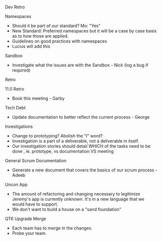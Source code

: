 Dev Retro

Namespaces
- Should it be part of our standard? Mo: "Yes"
- New Standard: Preferred namespaces but it will be a case by case basis as to how those are applied.
- Guidelines on good practices with namespaces
- Lucius will add this 

Sandbox
- Investigate what the issues are with the Sandbox - Nick (log a bug if required)


Retro

11.0 Retro
- Book this meeting - Garby

Tech Debt 
- Update documentation to better reflect the current process - George

Investigations
- Change to prototyping? Abolish the "I" word?
- Investigation is a part of a deliverable, not a deliverable in itself.
- Our investigation stories should detail WHICH of the tasks need to be done , ie. prototype, vs documentation VS meeting

General Scrum Documentation
- Generate a new document that covers the basics of our scrum process - Adeeb

Uncon App
- The amount of refactoring and changing necessary to legitimize Jeremy's app is currently unknown. It's in a new language that we would have to support.
- We don't want to build a house on a "sand foundation"

QT6 Upgrade Merge
- Each team has to merge in the changes.
- Probe your team. 